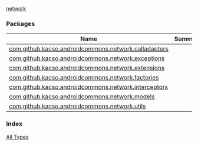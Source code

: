 [network](.)

### Packages

| Name | Summary |
|---|---|
| [com.github.kacso.androidcommons.network.calladapters](com.github.kacso.androidcommons.network.calladapters/index.md) |  |
| [com.github.kacso.androidcommons.network.exceptions](com.github.kacso.androidcommons.network.exceptions/index.md) |  |
| [com.github.kacso.androidcommons.network.extensions](com.github.kacso.androidcommons.network.extensions/index.md) |  |
| [com.github.kacso.androidcommons.network.factories](com.github.kacso.androidcommons.network.factories/index.md) |  |
| [com.github.kacso.androidcommons.network.interceptors](com.github.kacso.androidcommons.network.interceptors/index.md) |  |
| [com.github.kacso.androidcommons.network.models](com.github.kacso.androidcommons.network.models/index.md) |  |
| [com.github.kacso.androidcommons.network.utils](com.github.kacso.androidcommons.network.utils/index.md) |  |

### Index

[All Types](alltypes/index.md)